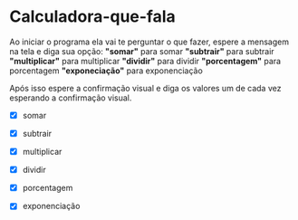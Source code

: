 # Calculadora-que-fala
Ao iniciar o programa ela vai te perguntar o que fazer, espere a mensagem na tela e diga sua opção:
    **"somar"**         para somar
    **"subtrair"**      para subtrair
    **"multiplicar"**   para multiplicar
    **"dividir"**       para dividir
    **"porcentagem"**   para porcentagem
    **"exponeciação"**  para exponenciação
    
Após isso espere a confirmação visual e diga os valores um de cada vez esperando a confirmação visual.

- [x] somar
- [x] subtrair
- [x] multiplicar
- [x] dividir
- [x] porcentagem
- [x] exponenciação

